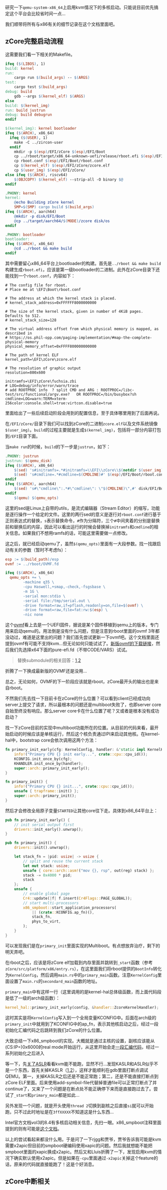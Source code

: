 研究一下`qemu-system-x86_64`上启用kvm情况下的多核启动。只能说目前优先搞定这个平台会比较省时间一点...

我们顺带将所有与x86有关的细节记录在这个文档里面吧。

## zCore完整启动流程

这需要我们看一下相关的Makefile。

```makefile
ifeq ($(LIBOS), 1)
build: kernel
run:
	cargo run $(build_args) -- $(ARGS)
test:
	cargo test $(build_args)
debug: build
	gdb --args $(kernel_elf) $(ARGS)
else
build: $(kernel_img)
run: build justrun
debug: build debugrun
endif

$(kernel_img): kernel bootloader
ifeq ($(ARCH), x86_64)
  ifeq ($(USER), 1)
	make -C ../zircon-user
  endif
	mkdir -p $(esp)/EFI/zCore $(esp)/EFI/Boot
	cp ../rboot/target/x86_64-unknown-uefi/release/rboot.efi $(esp)/EFI/Boot/BootX64.efi
	cp rboot.conf $(esp)/EFI/Boot/rboot.conf
	cp $(kernel_elf) $(esp)/EFI/zCore/zcore.elf
	cp $(user_img) $(esp)/EFI/zCore/
else ifeq ($(ARCH), riscv64)
	$(OBJCOPY) $(kernel_elf) --strip-all -O binary $@
endif

.PHONY: kernel
kernel:
	@echo Building zCore kernel
	SMP=$(SMP) cargo build $(build_args)
ifeq ($(ARCH), aarch64)
	@mkdir -p disk/EFI/Boot
	@cp ../target/aarch64/$(MODE)/zcore disk/os
endif

.PHONY: bootloader
bootloader:
ifeq ($(ARCH), x86_64)
	@cd ../rboot && make build
endif
```

其中需要留心x86_64平台上bootloader的构建。首先是`../rboot && make build`构建生成`rboot.efi`，应该是第一级bootloader的二进制。此外在zCore目录下还能找到一个`rboot.conf`，内容如下：

```
# The config file for rboot.
# Place me at \EFI\Boot\rboot.conf

# The address at which the kernel stack is placed.
# kernel_stack_address=0xFFFFFF8000000000

# The size of the kernel stack, given in number of 4KiB pages. Defaults to 512.
# kernel_stack_size=128

# The virtual address offset from which physical memory is mapped, as described in
# https://os.phil-opp.com/paging-implementation/#map-the-complete-physical-memory
physical_memory_offset=0xFFFF800000000000

# The path of kernel ELF
kernel_path=\EFI\zCore\zcore.elf

# The resolution of graphic output
resolution=800x600

initramfs=\EFI\zCore\fuchsia.zbi
# LOG=debug/info/error/warn/trace
# add ROOTPROC info  ? split CMD and ARG : ROOTPROC=/libc-test/src/functional/argv.exe?   OR ROOTPROC=/bin/busybox?sh
cmdline=LOG=warn:TERM=xterm-256color:console.shell=true:virtcon.disable=true
```

里面给出了一些后续启动阶段会用到的配置信息，至于具体哪里用到了后面再说。

在`/EFI/zCore/`目录下我们可以找到zCore的二进制`zcore.elf`以及文件系统镜像`$(user_img)`。`build`的过程主要就是生成`$(kernel_img)`，包括将一部分内容打包到`/EFI`目录下面。

当`make run`的时候，`build`的下一步是`justrun`，如下：

```Makefile
.PHONY: justrun
justrun: $(qemu_disk)
ifeq ($(ARCH), x86_64)
	$(sed) 's#initramfs=.*#initramfs=\\EFI\\zCore\\$(notdir $(user_img))#' $(esp)/EFI/Boot/rboot.conf
	$(sed) 's#cmdline=.*#cmdline=$(CMDLINE)#' $(esp)/EFI/Boot/rboot.conf
endif
ifeq ($(ARCH), aarch64)
	$(sed) 's#\"cmdline\":.*#\"cmdline\": \"$(CMDLINE)\",#' disk/EFI/Boot/Boot.json
endif
	$(qemu) $(qemu_opts)
```

这里的sed是Linux上自带的utils，是流式编辑器（Stream Editor）的缩写，功能是逐行操作一个给定的文件。这里的两行sed的意义是逐行对`rboot.conf`进行基于正则表达式的替换，`s`表示替换命令，`#`作为分隔符，三个`#`中间夹着的分别是替换前和替换后的内容，因此可以看出运行的时候会替换掉`initramfs`和`cmdline`的相关信息。如果我们不想用ramfs的话，可能这里需要做一点修改。

这之后，就已经启动qemu了，虽然`$(qemu_opts)`里面有一大段参数。找一找跟启动有关的参数（暂时不考虑fs）：

```makefile
esp := $(build_path)/esp
ovmf := ../rboot/OVMF.fd

ifeq ($(ARCH), x86_64)
  qemu_opts += \
		-machine q35 \
		-cpu Haswell,+smap,-check,-fsgsbase \
		-m 1G \
		-serial mon:stdio \
		-serial file:/tmp/serial.out \
		-drive format=raw,if=pflash,readonly=on,file=$(ovmf) \
		-drive format=raw,file=fat:rw:$(esp) \
		-nic none
```

这个[ovmf](https://github.com/tianocore/tianocore.github.io/wiki/How-to-run-OVMF)看上去是一个UEFI固件，据说是某个固件移植到qemu上的版本，专门用来启动qemu的。用法倒是没有什么问题，但是注意到rboot里面的ovmf 3年都没动过，难道是这里出的问题？我们首先尝试更新一下ovmf吧。这个文档里面还提到ovmf有可能不支持kvm...但无论如何只能试试了。[新版ovmf的下载链接](https://www.kraxel.org/repos/jenkins/edk2/)，然后我们先选择x64下面的pure-efi.fd（不带CODE/VARS）试试。

> 替换submodule的相关回答：[1](https://stackoverflow.com/questions/14404704/how-do-i-replace-a-git-submodule-with-another-repo),[2](https://stackoverflow.com/questions/913701/how-to-change-the-remote-repository-for-a-git-submodule)

折腾了一下换成最新版的OVMF还是没用...

总之，无论如何，OVMF的下一阶段应该就是rboot，zCore最开头的输出也是来自rboot。

不然我们先去找一下目前卡在zCore的什么位置？可以看到client已经成功向server上提交了请求，所以最根本的问题还是multiboot失败了，也即server core自始至终没有响应。那么server core卡在什么位置了呢？又或者是根本没有成功启动？

找一下zCore目前的实现中multiboot功能所在的位置。从目前的代码来看，最开始启动的时候应该是单核运行，然后这个核负责通过IPI来启动其他核。在kernel-hal中，bootstrap core会依次调用这两个方法：

```rust
fn primary_init_early(cfg: KernelConfig, handler: &'static impl KernelHandler) {
    info!("Primary CPU {} init early...", crate::cpu::cpu_id());
    KCONFIG.init_once_by(cfg);
    KHANDLER.init_once_by(handler);
    super::arch::primary_init_early();
}

fn primary_init() {
    info!("Primary CPU {} init...", crate::cpu::cpu_id());
    unsafe { trapframe::init() };
    super::arch::primary_init();
}
```

然后才会修改全局原子变量`STARTED`让其他core往下走。具体到x86_64平台上：

```rust
pub fn primary_init_early() {
    // init serial output first
    drivers::init_early().unwrap();
}

pub fn primary_init() {
    drivers::init().unwrap();

    let stack_fn = |pid: usize| -> usize {
        // split and reuse the current stack
        let mut stack: usize;
        unsafe { core::arch::asm!("mov {}, rsp", out(reg) stack) };
        stack -= 0x4000 * pid;
        stack
    };
    unsafe {
        // enable global page
        Cr4::update(|f| f.insert(Cr4Flags::PAGE_GLOBAL));
        // start multi-processors
        x86_smpboot::start_application_processors(
            || (crate::KCONFIG.ap_fn)(),
            stack_fn,
            phys_to_virt,
        );
    }
}
```

可以发现我们是在`primary_init`里面实现的Multiboot。有点想放弃治疗，剩下的明天弄吧。

在rboot之后，应该是将zCore elf加载到内存里面并跳转到`_start`函数（参考`zCore/src/platform/x86/entry.rs`），在这里面我们将rboot提供的`BootInfo`转化为`KernelConfig`，然后调用`main.rs`中的`primary_main`函数。注意`KernelConfig`里面设置了`main.rs`的`secondard_main`函数的地址。

`primary_main`中有这样一行（这里调用的是kernel-hal总体级函数，而上面代码段是低了一级的arch级函数）：

```rust
kernel_hal::primary_init_early(config, &handler::ZcoreKernelHandler);
```

这时其实是将`KernelConfig`写入到一个全局变量KCONFIG中。后面在arch级的`primary_init`中就用到了KCONFIG中的ap_fn，表示其他核启动之后，经过一段初始化汇编代码之后跳转到我们zCore的什么位置。

大致总结一下x86_smpboot的实现。大概就是通过主核的设置，副核应该能从(CS:IP=)0x6000的real mode开始运行，从这里开始会走[一段汇编代码](https://github.com/rcore-os/x86-smpboot/blob/master/src/boot_ap.S)，经过一系列初始化之后进入

等一下，先[关了ASLR](https://askubuntu.com/questions/318315/how-can-i-temporarily-disable-aslr-address-space-layout-randomization)看看kvm能不能跑，显然不行...发现KASLR和ASLR似乎不是一个东西，首先关掉KASLR（[1](https://askubuntu.com/questions/964540/gdb-qemu-cant-put-break-point-on-kernel-function-kernel-4-10-0-35),[2](https://docs.aws.amazon.com/AWSEC2/latest/UserGuide/hibernation-disable-kaslr.html)），这样才能顺利在gdb里面打断点调试QEMU。第一，关掉KASLR之后还是不能正常跑；第二，还是不能直接打断点到zCore ELF里面。后来使用add-symbol-file代替掉普通file可以正常打断点了并continue了，又来了一个问题是在断点处不能正确停下来而是直接跑过去了。尝试了`_start`和`primary_main`都是如此...

另外发现一个问题，就是开头使用`thread 2`切换到副核之后直接`si`就可以开始跑，只不过此时地址是在`3ffXXXXX`不知道这是什么东西...

Intel官方文档vol3的8.4有多核启动相关信息，先扫一眼。x86_smpboot注释里面提到的则有可能是[这个文档](https://pdos.csail.mit.edu/6.828/2008/readings/ia32/MPspec.pdf)。

以上的尝试看起来都没什么用。于是问了一下rjgg和贾爷，贾爷告诉我可能是kvm需要x2apic但目前的smpboot硬编码使用xapic的问题。然后我就想能不能把smpboot里面的xapic换成x2apic。然后又和Lluis折腾了一下，发现启用kvm的情况下确实默认使用x2apic。但是如果在`-cpu`里面通过`-x2apic`关掉这个feature的话，原来的代码就直接能跑了！这是个好消息。

## zCore中断相关

